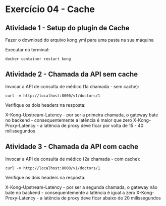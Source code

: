 # Exercício 04 - Cache

## Atividade 1 - Setup do plugin de Cache

Fazer o download do arquivo kong.yml para uma pasta na sua máquina

Executar no terminal:
```
docker container restart kong
```

## Atividade 2 - Chamada da API sem cache

Invocar a API de consulta de médico (1a chamada - sem cache):
```
curl -v http://localhost:8000/v1/doctors/1
```

Verifique os dois headers na resposta:

X-Kong-Upstream-Latency - por ser a primeira chamada, o gateway bate no backend - consequentemente a latência é maior que zero
X-Kong-Proxy-Latency - a latência de proxy deve ficar por volta de 15 - 40 milissegundos

## Atividade 3 - Chamada da API com cache

Invocar a API de consulta de médico (2a chamada - com cache):
```
curl -v http://localhost:8000/v1/doctors/1
```

Verifique os dois headers na resposta:

X-Kong-Upstream-Latency - por ser a segunda chamada, o gateway não bate no backend - consequentemente a latência é igual a zero
X-Kong-Proxy-Latency - a latência de proxy deve ficar abaixo de 20 milissegundos
